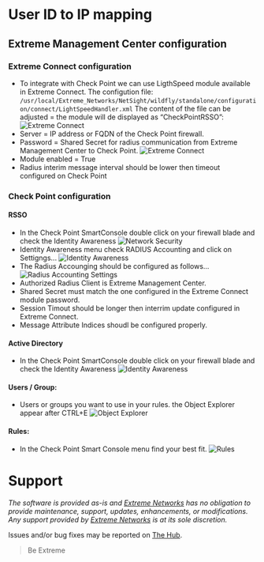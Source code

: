 # User ID to IP mapping

## Extreme Management Center configuration

### Extreme Connect configuration
* To integrate with Check Point we can use LigthSpeed module available in Extreme Connect. The configution file: `/usr/local/Extreme_Networks/NetSight/wildfly/standalone/configuration/connect/LightSpeedHandler.xml` The content of the file can be adjusted = the module will de displayed as “CheckPointRSSO”:
![Extreme Connect](ConnectConfig.png "Extreme Connect")
* Server = IP address or FQDN of the Check Point firewall.
* Password = Shared Secret for radius communication from Extreme Management Center to Check Point.
![Extreme Connect](ConnectConfig1.png "Extreme Connect")
* Module enabled = True
* Radius interim message interval should be lower then timeout configured on Check Point

### Check Point configuration

#### RSSO
* In the Check Point SmartConsole double click on your firewall blade and check the Identity Awareness
![Network Security](GeneralProperties.png "Network Security")
* Identity Awareness menu check RADIUS Accounting and click on Settigngs...
![Identity Awareness](IdentityAwarness.png "Identity Awareness")
* The Radius Accounging should be configured as follows...
![Radius Accounting Settings](RSSO.png "Radius Accounting Settings")
* Authorized Radius Client is Extreme Management Center.
* Shared Secret must match the one configured in the Extreme Connect module password.
* Session Timout should be longer then interrim update configured in Extreme Connect.
* Message Attribute Indices shoudl be configured properly.

#### Active Directory
* In the Check Point SmartConsole double click on your firewall blade and check the Identity Awareness
![Identity Awareness](AD.png "Identity Awareness")

#### Users / Group:
* Users or groups you want to use in your rules. the Object Explorer appear after CTRL+E
![Object Explorer](Groups.png "Object Explorer")

#### Rules:
* In the Check Point Smart Console menu find your best fit.
![Rules](Rules.png "Rules")

# Support
_The software is provided as-is and [Extreme Networks](http://www.extremenetworks.com/) has no obligation to provide maintenance, support, updates, enhancements, or modifications. Any support provided by [Extreme Networks](http://www.extremenetworks.com/) is at its sole discretion._

Issues and/or bug fixes may be reported on [The Hub](https://community.extremenetworks.com/extreme).

>Be Extreme